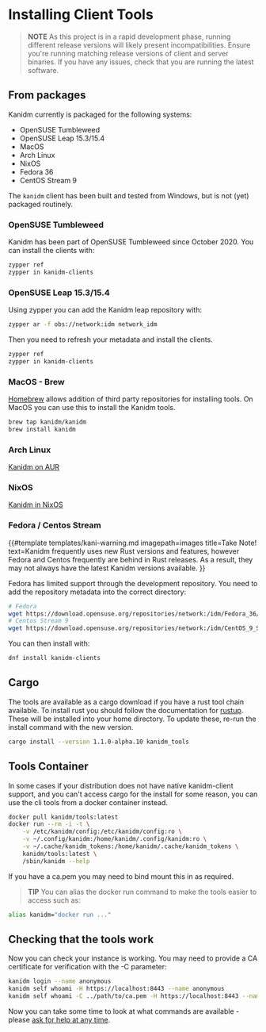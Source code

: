 # Installing Client Tools

> **NOTE** As this project is in a rapid development phase, running different release versions will
> likely present incompatibilities. Ensure you're running matching release versions of client and
> server binaries. If you have any issues, check that you are running the latest software.

## From packages

Kanidm currently is packaged for the following systems:

- OpenSUSE Tumbleweed
- OpenSUSE Leap 15.3/15.4
- MacOS
- Arch Linux
- NixOS
- Fedora 36
- CentOS Stream 9

The `kanidm` client has been built and tested from Windows, but is not (yet) packaged routinely.

### OpenSUSE Tumbleweed

Kanidm has been part of OpenSUSE Tumbleweed since October 2020. You can install the clients with:

```bash
zypper ref
zypper in kanidm-clients
```

### OpenSUSE Leap 15.3/15.4

Using zypper you can add the Kanidm leap repository with:

```bash
zypper ar -f obs://network:idm network_idm
```

Then you need to refresh your metadata and install the clients.

```bash
zypper ref
zypper in kanidm-clients
```

### MacOS - Brew

[Homebrew](https://brew.sh/) allows addition of third party repositories for installing tools. On
MacOS you can use this to install the Kanidm tools.

```bash
brew tap kanidm/kanidm
brew install kanidm
```

### Arch Linux

[Kanidm on AUR](https://aur.archlinux.org/packages?O=0&K=kanidm)

### NixOS

[Kanidm in NixOS](https://search.nixos.org/packages?sort=relevance&type=packages&query=kanidm)

### Fedora / Centos Stream

{{#template templates/kani-warning.md
imagepath=images
title=Take Note!
text=Kanidm frequently uses new Rust versions and features, however Fedora and Centos frequently are behind in Rust releases. As a result, they may not always have the latest Kanidm versions available.
}}

Fedora has limited support through the development repository. You need to add the repository
metadata into the correct directory:

```bash
# Fedora
wget https://download.opensuse.org/repositories/network:/idm/Fedora_36/network:idm.repo
# Centos Stream 9
wget https://download.opensuse.org/repositories/network:/idm/CentOS_9_Stream/network:idm.repo
```

You can then install with:

```bash
dnf install kanidm-clients
```

## Cargo

The tools are available as a cargo download if you have a rust tool chain available. To install rust
you should follow the documentation for [rustup](https://rustup.rs/). These will be installed into
your home directory. To update these, re-run the install command with the new version.

```bash
cargo install --version 1.1.0-alpha.10 kanidm_tools
```

## Tools Container

In some cases if your distribution does not have native kanidm-client support, and you can't access
cargo for the install for some reason, you can use the cli tools from a docker container instead.

```bash
docker pull kanidm/tools:latest
docker run --rm -i -t \
    -v /etc/kanidm/config:/etc/kanidm/config:ro \
    -v ~/.config/kanidm:/home/kanidm/.config/kanidm:ro \
    -v ~/.cache/kanidm_tokens:/home/kanidm/.cache/kanidm_tokens \
    kanidm/tools:latest \
    /sbin/kanidm --help
```

If you have a ca.pem you may need to bind mount this in as required.

> **TIP** You can alias the docker run command to make the tools easier to access such as:

```bash
alias kanidm="docker run ..."
```

## Checking that the tools work

Now you can check your instance is working. You may need to provide a CA certificate for
verification with the -C parameter:

```bash
kanidm login --name anonymous
kanidm self whoami -H https://localhost:8443 --name anonymous
kanidm self whoami -C ../path/to/ca.pem -H https://localhost:8443 --name anonymous
```

Now you can take some time to look at what commands are available - please
[ask for help at any time](https://github.com/kanidm/kanidm#getting-in-contact--questions).
